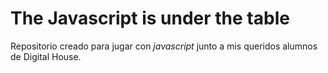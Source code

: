 # The Javascript is under the table

Repositorio creado para jugar con *javascript* junto a mis queridos alumnos de Digital House.
